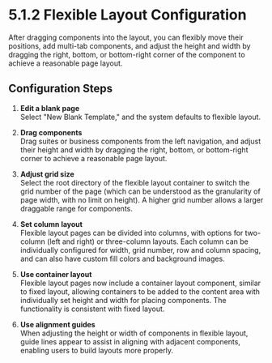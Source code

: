 # 5.1.2 Flexible Layout Configuration

After dragging components into the layout, you can flexibly move their positions, add multi-tab components, and adjust the height and width by dragging the right, bottom, or bottom-right corner of the component to achieve a reasonable page layout.

## Configuration Steps

1. **Edit a blank page**  
   Select "New Blank Template," and the system defaults to flexible layout.

2. **Drag components**  
   Drag suites or business components from the left navigation, and adjust their height and width by dragging the right, bottom, or bottom-right corner to achieve a reasonable page layout.

3. **Adjust grid size**  
   Select the root directory of the flexible layout container to switch the grid number of the page (which can be understood as the granularity of page width, with no limit on height). A higher grid number allows a larger draggable range for components.

4. **Set column layout**  
   Flexible layout pages can be divided into columns, with options for two-column (left and right) or three-column layouts. Each column can be individually configured for width, grid number, row and column spacing, and can also have custom fill colors and background images.

5. **Use container layout**  
   Flexible layout pages now include a container layout component, similar to fixed layout, allowing containers to be added to the content area with individually set height and width for placing components. The functionality is consistent with fixed layout.

6. **Use alignment guides**  
   When adjusting the height or width of components in flexible layout, guide lines appear to assist in aligning with adjacent components, enabling users to build layouts more properly.
